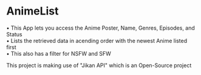 # AnimeList
• This App lets you access the Anime Poster, Name, Genres, Episodes, and Status  
• Lists the retrieved data in acending order with the newest Anime listed first  
• This also has a filter for NSFW and SFW

This project is making use of "Jikan API" which is an Open-Source project 
